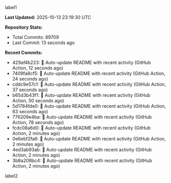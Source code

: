 
label1 
<!-- ACTIVITY_START -->
**Last Updated:** 2025-10-13 23:19:30 UTC

**Repository Stats:**
- Total Commits: 89709
- Last Commit: 13 seconds ago

**Recent Commits:**
- 429af4b223: 🤖 Auto-update README with recent activity (GitHub Action, 12 seconds ago)
- 7409fa8cf5: 🤖 Auto-update README with recent activity (GitHub Action, 24 seconds ago)
- cddc9e57c1: 🤖 Auto-update README with recent activity (GitHub Action, 37 seconds ago)
- b65d3b43f1: 🤖 Auto-update README with recent activity (GitHub Action, 50 seconds ago)
- 5d1784fde0: 🤖 Auto-update README with recent activity (GitHub Action, 63 seconds ago)
- 776209e4ba: 🤖 Auto-update README with recent activity (GitHub Action, 78 seconds ago)
- fcdc08a6d0: 🤖 Auto-update README with recent activity (GitHub Action, 2 minutes ago)
- 0e6ebf2fa6: 🤖 Auto-update README with recent activity (GitHub Action, 2 minutes ago)
- 4ed3ab93ab: 🤖 Auto-update README with recent activity (GitHub Action, 2 minutes ago)
- 3b8a208bc4: 🤖 Auto-update README with recent activity (GitHub Action, 2 minutes ago)
<!-- ACTIVITY_END -->

label2
